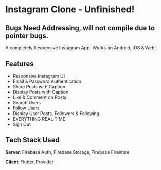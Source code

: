 # Instagram Clone - Unfinished!
## Bugs Need Addressing,  will not compile due to pointer bugs.

A completely Responsive Instagram App- Works on Android, iOS & Web! 

## Features
- Responsive Instagram UI
- Email & Password Authentication
- Share Posts with Caption
- Display Posts with Caption
- Like & Comment on Posts
- Search Users
- Follow Users
- Display User Posts, Followers & Following
- EVERYTHING REAL TIME
- Sign Out

## Tech Stack Used
**Server**: Firebase Auth, Firebase Storage, Firebase Firestore

**Client**: Flutter, Provider
